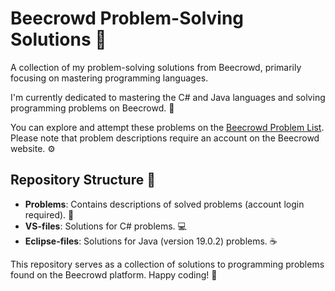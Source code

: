 # Beecrowd Problem-Solving Solutions 🐝

A collection of my problem-solving solutions from Beecrowd, primarily focusing on mastering programming languages.

I'm currently dedicated to mastering the C# and Java languages and solving programming problems on Beecrowd. 🚀

You can explore and attempt these problems on the [Beecrowd Problem List](https://www.beecrowd.com.br/judge/en/problems/all). Please note that problem descriptions require an account on the Beecrowd website. ⚙️

## Repository Structure 📁

- **Problems**: Contains descriptions of solved problems (account login required). 📝
- **VS-files**: Solutions for C# problems. 💻
- **Eclipse-files**: Solutions for Java (version 19.0.2) problems. ☕

This repository serves as a collection of solutions to programming problems found on the Beecrowd platform. Happy coding! 💾
